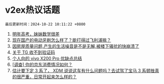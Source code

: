 # v2ex热议话题

`最后更新时间：2024-10-22 10:11:22 +0800`

1. [明年高考，妹妹数学很差](https://www.v2ex.com/t/1082174)
1. [现在国产的电动牙刷怎么样了？能打得过飞利浦嘛？](https://www.v2ex.com/t/1082088)
1. [因房屋质量问题,产生的生活噪音是不是无解,被楼下骚扰的快崩溃了](https://www.v2ex.com/t/1082086)
1. [关于 TG 收不到验证码](https://www.v2ex.com/t/1082105)
1. [个人向的 vivo X200 Pro 优缺点总结](https://www.v2ex.com/t/1082351)
1. [[调查] 你的京东消费情况如何？](https://www.v2ex.com/t/1082136)
1. [估计要下定 3 系了， XDM 说说这车有什么问题吗？去试驾了宝马 3 系顿挫真的很严重，日常开起来怎么样的？](https://www.v2ex.com/t/1082415)


